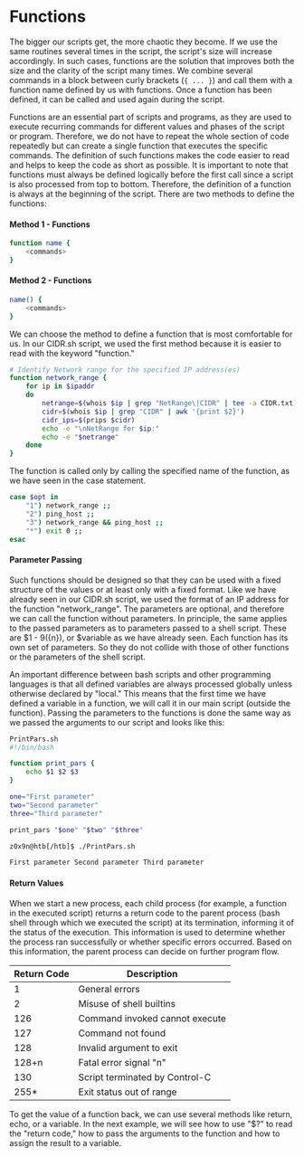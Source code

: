 # Functions

The bigger our scripts get, the more chaotic they become. If we use the same routines several times in the script, the script's size will increase accordingly. In such cases, functions are the solution that improves both the size and the clarity of the script many times. We combine several commands in a block between curly brackets (`{ ... }`) and call them with a function name defined by us with functions. Once a function has been defined, it can be called and used again during the script.

Functions are an essential part of scripts and programs, as they are used to execute recurring commands for different values and phases of the script or program. Therefore, we do not have to repeat the whole section of code repeatedly but can create a single function that executes the specific commands. The definition of such functions makes the code easier to read and helps to keep the code as short as possible. It is important to note that functions must always be defined logically before the first call since a script is also processed from top to bottom. Therefore, the definition of a function is always at the beginning of the script. There are two methods to define the functions:

#### Method 1 - Functions

```bash
function name {
    <commands>
}
```

#### Method 2 - Functions

```bash
name() {
    <commands>
}
```

We can choose the method to define a function that is most comfortable for us. In our CIDR.sh script, we used the first method because it is easier to read with the keyword "function."

```bash
# Identify Network range for the specified IP address(es)
function network_range {
    for ip in $ipaddr
    do
        netrange=$(whois $ip | grep "NetRange\|CIDR" | tee -a CIDR.txt)
        cidr=$(whois $ip | grep "CIDR" | awk '{print $2}')
        cidr_ips=$(prips $cidr)
        echo -e "\nNetRange for $ip:"
        echo -e "$netrange"
    done
}
```

The function is called only by calling the specified name of the function, as we have seen in the case statement.

```bash
case $opt in
    "1") network_range ;;
    "2") ping_host ;;
    "3") network_range && ping_host ;;
    "*") exit 0 ;;
esac
```

#### Parameter Passing

Such functions should be designed so that they can be used with a fixed structure of the values or at least only with a fixed format. Like we have already seen in our CIDR.sh script, we used the format of an IP address for the function "network_range". The parameters are optional, and therefore we can call the function without parameters. In principle, the same applies to the passed parameters as to parameters passed to a shell script. These are $1 - $9 (${n}), or $variable as we have already seen. Each function has its own set of parameters. So they do not collide with those of other functions or the parameters of the shell script.

An important difference between bash scripts and other programming languages is that all defined variables are always processed globally unless otherwise declared by "local." This means that the first time we have defined a variable in a function, we will call it in our main script (outside the function). Passing the parameters to the functions is done the same way as we passed the arguments to our script and looks like this:

```bash
PrintPars.sh
#!/bin/bash

function print_pars {
    echo $1 $2 $3
}

one="First parameter"
two="Second parameter"
three="Third parameter"

print_pars "$one" "$two" "$three"
```

```bash
z0x9n@htb[/htb]$ ./PrintPars.sh

First parameter Second parameter Third parameter
```

#### Return Values

When we start a new process, each child process (for example, a function in the executed script) returns a return code to the parent process (bash shell through which we executed the script) at its termination, informing it of the status of the execution. This information is used to determine whether the process ran successfully or whether specific errors occurred. Based on this information, the parent process can decide on further program flow.

| Return Code | Description                    |
| ----------- | ------------------------------ |
| 1           | General errors                 |
| 2           | Misuse of shell builtins       |
| 126         | Command invoked cannot execute |
| 127         | Command not found              |
| 128         | Invalid argument to exit       |
| 128+n       | Fatal error signal "n"         |
| 130         | Script terminated by Control-C |
| 255\*       | Exit status out of range       |

To get the value of a function back, we can use several methods like return, echo, or a variable. In the next example, we will see how to use "$?" to read the "return code," how to pass the arguments to the function and how to assign the result to a variable.
